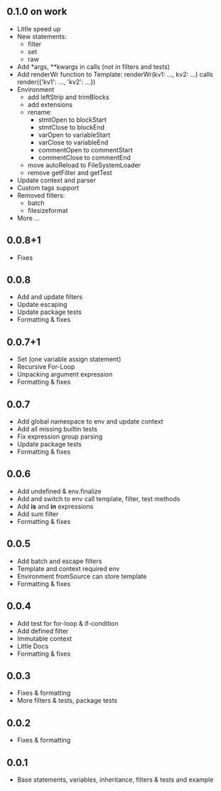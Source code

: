## 0.1.0 on work
- Little speed up
- New statements:
  - filter
  - set
  - raw
- Add *args, **kwargs in calls (not in filters and tests)
- Add renderWr function to Template: renderWr(kv1: ..., kv2: ...) calls render({'kv1': ..., 'kv2': ...})
- Environment
  - add leftStrip and trimBlocks
  - add extensions
  - rename:
    - stmtOpen to blockStart
    - stmtClose to blockEnd
    - varOpen to variableStart
    - varClose to variableEnd
    - commentOpen to commentStart
    - commentClose to commentEnd
  - move autoReload to FileSystemLoader
  - remove getFilter and getTest
- Update context and parser
- Custom tags support
- Removed filters:
  - batch
  - filesizeformat
- More ...

## 0.0.8+1
- Fixes

## 0.0.8
- Add and update filters
- Update escaping
- Update package tests
- Formatting & fixes

## 0.0.7+1
- Set (one variable assign statement)
- Recursive For-Loop
- Unpacking argument expression
- Formatting & fixes

## 0.0.7
- Add global namespace to env and update context
- Add all missing builtin tests
- Fix expression group parsing
- Update package tests
- Formatting & fixes

## 0.0.6
- Add undefined & env.finalize
- Add and switch to env call template, filter, test methods
- Add **is** and **in** expressions
- Add sum filter
- Formatting & fixes

## 0.0.5
- Add batch and escape filters
- Template and context required env
- Environment fromSource can store template
- Formatting & fixes

## 0.0.4
- Add test for for-loop & if-condition
- Add defined filter
- Immutable context
- Little Docs
- Formatting & fixes

## 0.0.3
- Fixes & formatting
- More filters & tests, package tests

## 0.0.2
- Fixes & formatting

## 0.0.1
- Base statements, variables, inheritance, filters & tests and example
